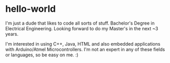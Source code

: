 # hello-world
I'm just a dude that likes to code all sorts of stuff. Bachelor's Degree in Electrical Engineering. Looking forward to do my Master's in the next ~3 years.

I'm interested in using C++, Java, HTML and also embedded applications with Arduino/Atmel Microcontrollers.
I'm not an expert in any of these fields or languages, so be easy on me. :)



